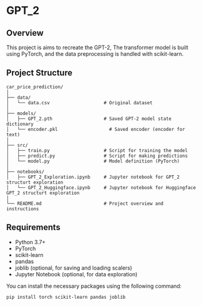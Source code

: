 # GPT_2
## Overview
This project is aims to recreate the GPT-2, The transformer model is built using PyTorch, and the data preprocessing is handled with scikit-learn.

## Project Structure
```plaintext
car_price_prediction/
│
├── data/
│   └── data.csv                    # Original dataset
│
├── models/
│   ├── GPT_2.pth         	        # Saved GPT-2 model state dictionary
│   └── encoder.pkl              	  # Saved encoder (encoder for text)
│
├── src/
│   ├── train.py                    # Script for training the model
│   ├── predict.py                  # Script for making predictions
│   └── model.py                    # Model definition (PyTorch)
│
├── notebooks/
│   ├── GPT_2_Exploration.ipynb     # Jupyter notebook for GPT_2 structurt exploration 
│   └── GPT_2_Huggingface.ipynb	    # Jupyter notebook for Huggingface GPT_2 structurt exploration
│
└── README.md                       # Project overview and instructions
```
## Requirements

- Python 3.7+
- PyTorch
- scikit-learn
- pandas
- joblib (optional, for saving and loading scalers)
- Jupyter Notebook (optional, for data exploration)

You can install the necessary packages using the following command:

```bash
pip install torch scikit-learn pandas joblib
```
